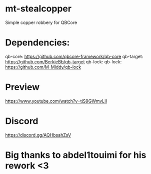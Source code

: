 # mt-stealcopper
Simple copper robbery for QBCore

# Dependencies:
qb-core: https://github.com/qbcore-framework/qb-core
qb-target: https://github.com/BerkieBb/qb-target
qb-lock: qb-lock: https://github.com/M-Middy/qb-lock

# Preview
https://www.youtube.com/watch?v=tjS9GWmvLII

# Discord
https://discord.gg/AQHbsahZsV 

# Big thanks to abdel1touimi for his rework <3
